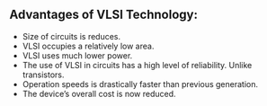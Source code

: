 ## Advantages of VLSI Technology:

-   Size of circuits is reduces.
-   VLSI occupies a relatively low area.
-   VLSI uses much lower power.
-   The use of VLSI in circuits has a high level of reliability. Unlike transistors.
-   Operation speeds is drastically faster than previous generation.
-   The device’s overall cost is now reduced.


